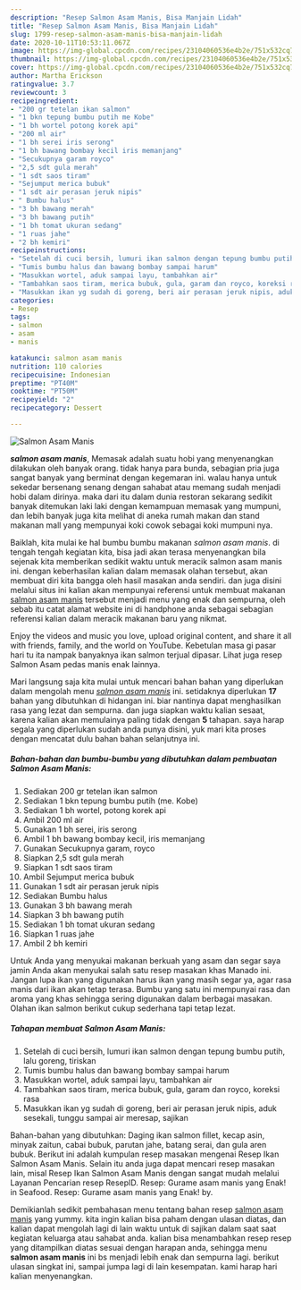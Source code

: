 ```yaml
---
description: "Resep Salmon Asam Manis, Bisa Manjain Lidah"
title: "Resep Salmon Asam Manis, Bisa Manjain Lidah"
slug: 1799-resep-salmon-asam-manis-bisa-manjain-lidah
date: 2020-10-11T10:53:11.067Z
image: https://img-global.cpcdn.com/recipes/23104060536e4b2e/751x532cq70/salmon-asam-manis-foto-resep-utama.jpg
thumbnail: https://img-global.cpcdn.com/recipes/23104060536e4b2e/751x532cq70/salmon-asam-manis-foto-resep-utama.jpg
cover: https://img-global.cpcdn.com/recipes/23104060536e4b2e/751x532cq70/salmon-asam-manis-foto-resep-utama.jpg
author: Martha Erickson
ratingvalue: 3.7
reviewcount: 3
recipeingredient:
- "200 gr tetelan ikan salmon"
- "1 bkn tepung bumbu putih me Kobe"
- "1 bh wortel potong korek api"
- "200 ml air"
- "1 bh serei iris serong"
- "1 bh bawang bombay kecil iris memanjang"
- "Secukupnya garam royco"
- "2,5 sdt gula merah"
- "1 sdt saos tiram"
- "Sejumput merica bubuk"
- "1 sdt air perasan jeruk nipis"
- " Bumbu halus"
- "3 bh bawang merah"
- "3 bh bawang putih"
- "1 bh tomat ukuran sedang"
- "1 ruas jahe"
- "2 bh kemiri"
recipeinstructions:
- "Setelah di cuci bersih, lumuri ikan salmon dengan tepung bumbu putih, lalu goreng, tiriskan"
- "Tumis bumbu halus dan bawang bombay sampai harum"
- "Masukkan wortel, aduk sampai layu, tambahkan air"
- "Tambahkan saos tiram, merica bubuk, gula, garam dan royco, koreksi rasa"
- "Masukkan ikan yg sudah di goreng, beri air perasan jeruk nipis, aduk sesekali, tunggu sampai air meresap, sajikan"
categories:
- Resep
tags:
- salmon
- asam
- manis

katakunci: salmon asam manis 
nutrition: 110 calories
recipecuisine: Indonesian
preptime: "PT40M"
cooktime: "PT50M"
recipeyield: "2"
recipecategory: Dessert

---
```



![Salmon Asam Manis](https://img-global.cpcdn.com/recipes/23104060536e4b2e/751x532cq70/salmon-asam-manis-foto-resep-utama.jpg)

<b><i>salmon asam manis</i></b>, Memasak adalah suatu hobi yang menyenangkan dilakukan oleh banyak orang. tidak hanya para bunda, sebagian pria juga sangat banyak yang berminat dengan kegemaran ini. walau hanya untuk sekedar bersenang senang dengan sahabat atau memang sudah menjadi hobi dalam dirinya. maka dari itu dalam dunia restoran sekarang sedikit banyak ditemukan laki laki dengan kemampuan memasak yang mumpuni, dan lebih banyak juga kita melihat di aneka rumah makan dan stand makanan mall yang mempunyai koki cowok sebagai koki mumpuni nya.

Baiklah, kita mulai ke hal bumbu bumbu makanan <i>salmon asam manis</i>. di tengah tengah kegiatan kita, bisa jadi akan terasa menyenangkan bila sejenak kita memberikan sedikit waktu untuk meracik salmon asam manis ini. dengan keberhasilan kalian dalam memasak olahan tersebut, akan membuat diri kita bangga oleh hasil masakan anda sendiri. dan juga disini melalui situs ini kalian akan mempunyai referensi untuk membuat makanan <u>salmon asam manis</u> tersebut menjadi menu yang enak dan sempurna, oleh sebab itu catat alamat website ini di handphone anda sebagai sebagian referensi kalian dalam meracik makanan baru yang nikmat.

Enjoy the videos and music you love, upload original content, and share it all with friends, family, and the world on YouTube. Kebetulan masa gi pasar hari tu ita nampak banyaknya ikan salmon terjual dipasar. Lihat juga resep Salmon Asam pedas manis enak lainnya.


Mari langsung saja kita mulai untuk mencari bahan bahan yang diperlukan dalam mengolah menu <u><i>salmon asam manis</i></u> ini. setidaknya diperlukan <b>17</b> bahan yang dibutuhkan di hidangan ini. biar nantinya dapat menghasilkan rasa yang lezat dan sempurna. dan juga siapkan waktu kalian sesaat, karena kalian akan memulainya paling tidak dengan <b>5</b> tahapan. saya harap segala yang diperlukan sudah anda punya disini, yuk mari kita proses dengan mencatat dulu bahan bahan selanjutnya ini.

<!--inarticleads1-->

##### Bahan-bahan dan bumbu-bumbu yang dibutuhkan dalam pembuatan Salmon Asam Manis:

1. Sediakan 200 gr tetelan ikan salmon
1. Sediakan 1 bkn tepung bumbu putih (me. Kobe)
1. Sediakan 1 bh wortel, potong korek api
1. Ambil 200 ml air
1. Gunakan 1 bh serei, iris serong
1. Ambil 1 bh bawang bombay kecil, iris memanjang
1. Gunakan Secukupnya garam, royco
1. Siapkan 2,5 sdt gula merah
1. Siapkan 1 sdt saos tiram
1. Ambil Sejumput merica bubuk
1. Gunakan 1 sdt air perasan jeruk nipis
1. Sediakan  Bumbu halus
1. Gunakan 3 bh bawang merah
1. Siapkan 3 bh bawang putih
1. Sediakan 1 bh tomat ukuran sedang
1. Siapkan 1 ruas jahe
1. Ambil 2 bh kemiri


Untuk Anda yang menyukai makanan berkuah yang asam dan segar saya jamin Anda akan menyukai salah satu resep masakan khas Manado ini. Jangan lupa ikan yang digunakan harus ikan yang masih segar ya, agar rasa manis dari ikan akan tetap terasa. Bumbu yang satu ini mempunyai rasa dan aroma yang khas sehingga sering digunakan dalam berbagai masakan. Olahan ikan salmon berikut cukup sederhana tapi tetap lezat. 

<!--inarticleads2-->

##### Tahapan membuat Salmon Asam Manis:

1. Setelah di cuci bersih, lumuri ikan salmon dengan tepung bumbu putih, lalu goreng, tiriskan
1. Tumis bumbu halus dan bawang bombay sampai harum
1. Masukkan wortel, aduk sampai layu, tambahkan air
1. Tambahkan saos tiram, merica bubuk, gula, garam dan royco, koreksi rasa
1. Masukkan ikan yg sudah di goreng, beri air perasan jeruk nipis, aduk sesekali, tunggu sampai air meresap, sajikan


Bahan-bahan yang dibutuhkan: Daging ikan salmon fillet, kecap asin, minyak zaitun, cabai bubuk, parutan jahe, batang serai, dan gula aren bubuk. Berikut ini adalah kumpulan resep masakan mengenai Resep Ikan Salmon Asam Manis. Selain itu anda juga dapat mencari resep masakan lain, misal Resep Ikan Salmon Asam Manis dengan sangat mudah melalui Layanan Pencarian resep ResepID. Resep: Gurame asam manis yang Enak! in Seafood. Resep: Gurame asam manis yang Enak! by. 

Demikianlah sedikit pembahasan menu tentang bahan resep <u>salmon asam manis</u> yang yummy. kita ingin kalian bisa paham dengan ulasan diatas, dan kalian dapat mengolah lagi di lain waktu untuk di sajikan dalam saat saat kegiatan keluarga atau sahabat anda. kalian bisa menambahkan resep resep yang ditampilkan diatas sesuai dengan harapan anda, sehingga menu <b>salmon asam manis</b> ini bs menjadi lebih enak dan sempurna lagi. berikut ulasan singkat ini, sampai jumpa lagi di lain kesempatan. kami harap hari kalian menyenangkan.
